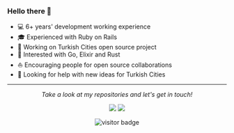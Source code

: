 ### Hello there 👋

* 💻 6+ years' development working experience
* 🎓 Experienced with Ruby on Rails
* 🔭 Working on Turkish Cities open source project
* 🌱 Interested with Go, Elixir and Rust
* ⛵ Encouraging people for open source collaborations
* 🤔 Looking for help with new ideas for Turkish Cities

<hr>
<p align="center">
  <i>Take a look at my repositories and let's get in touch!</i>

<p align="center">
<a href= "https://www.linkedin.com/in/semiharslanoglu/"><img src="https://img.icons8.com/material-outlined/30/000000/linkedin.png"/></a>
<a href= "https://stackoverflow.com/users/10390137/semih-arslanoglu"><img src="https://img.icons8.com/material-outlined/30/000000/stack.png"/></a>
</p>

<p  align="center">
<img src="https://visitor-badge.laobi.icu/badge?page_id=sarslanoglu" alt="visitor badge"/>       
</p>
</p>
